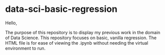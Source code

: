# data-sci-basic-regression

Hello, 

The purpose of this repository is to display my previous work in the domain of Data Science. This repository focuses on basic, vanilla regression. The HTML file is for ease of viewing the .ipynb without needing the virtual environment to run. 
